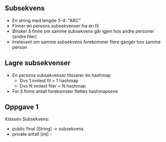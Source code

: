 ## Subsekvens
- En string med lengde 3-4: "ABC"
- Finner en persons subsekvenser fra én fil
- Ønsker å finne om samme subsekvens går igjen hos andre personer (andre filer)
- Irrelevant om samme subsekvens forekommer flere ganger hos samme person

## Lagre subsekvenser
- En persons subsekvenser tilsvarer én hashmap
    - Dvs 1 innlest fil = 1 hashmap
    - Dvs N innlest filer = N hashmap
- For å finne antall forekomster flettes hashmapsene

## Oppgave 1

Klassen Subsekvens:
- public final (String) -> subsekvens 
- private antall (int) -